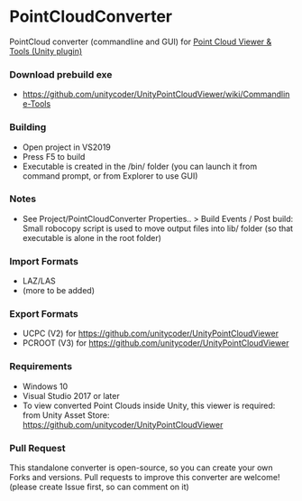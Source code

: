 # PointCloudConverter
PointCloud converter (commandline and GUI) for [Point Cloud Viewer &amp; Tools (Unity plugin)](https://assetstore.unity.com/packages/tools/utilities/point-cloud-viewer-and-tools-16019?aid=1101lGti)

### Download prebuild exe
- https://github.com/unitycoder/UnityPointCloudViewer/wiki/Commandline-Tools

### Building
- Open project in VS2019
- Press F5 to build
- Executable is created in the /bin/ folder (you can launch it from command prompt, or from Explorer to use GUI)

### Notes
- See Project/PointCloudConverter Properties.. > Build Events / Post build: Small robocopy script is used to move output files into lib/ folder (so that executable is alone in the root folder)

### Import Formats
- LAZ/LAS
- (more to be added)

### Export Formats
- UCPC (V2) for https://github.com/unitycoder/UnityPointCloudViewer
- PCROOT (V3) for https://github.com/unitycoder/UnityPointCloudViewer

### Requirements
- Windows 10
- Visual Studio 2017 or later
- To view converted Point Clouds inside Unity, this viewer is required: from Unity Asset Store: https://github.com/unitycoder/UnityPointCloudViewer

### Pull Request
This standalone converter is open-source, so you can create your own Forks and versions.
Pull requests to improve this converter are welcome! (please create Issue first, so can comment on it)
